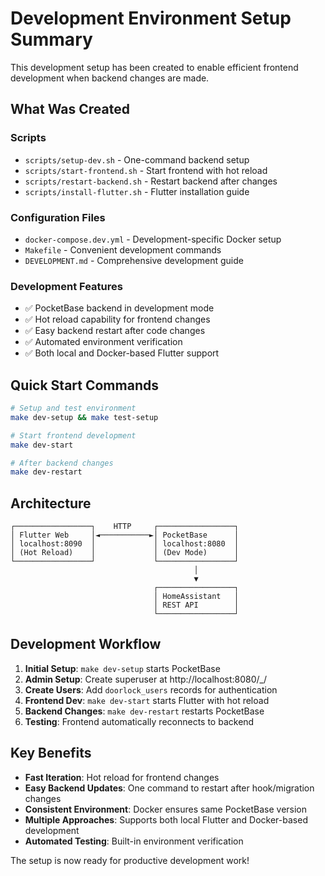 # Development Environment Setup Summary

This development setup has been created to enable efficient frontend development when backend changes are made.

## What Was Created

### Scripts
- `scripts/setup-dev.sh` - One-command backend setup
- `scripts/start-frontend.sh` - Start frontend with hot reload
- `scripts/restart-backend.sh` - Restart backend after changes
- `scripts/install-flutter.sh` - Flutter installation guide

### Configuration Files
- `docker-compose.dev.yml` - Development-specific Docker setup
- `Makefile` - Convenient development commands
- `DEVELOPMENT.md` - Comprehensive development guide

### Development Features
- ✅ PocketBase backend in development mode
- ✅ Hot reload capability for frontend changes
- ✅ Easy backend restart after code changes
- ✅ Automated environment verification
- ✅ Both local and Docker-based Flutter support

## Quick Start Commands

```bash
# Setup and test environment
make dev-setup && make test-setup

# Start frontend development
make dev-start

# After backend changes
make dev-restart
```

## Architecture

```
┌─────────────────┐    HTTP     ┌─────────────────┐
│ Flutter Web     │◄───────────►│ PocketBase      │
│ localhost:8090  │             │ localhost:8080  │
│ (Hot Reload)    │             │ (Dev Mode)      │
└─────────────────┘             └─────────────────┘
                                         │
                                         ▼
                                ┌─────────────────┐
                                │ HomeAssistant   │
                                │ REST API        │
                                └─────────────────┘
```

## Development Workflow

1. **Initial Setup**: `make dev-setup` starts PocketBase
2. **Admin Setup**: Create superuser at http://localhost:8080/_/
3. **Create Users**: Add `doorlock_users` records for authentication  
4. **Frontend Dev**: `make dev-start` starts Flutter with hot reload
5. **Backend Changes**: `make dev-restart` restarts PocketBase
6. **Testing**: Frontend automatically reconnects to backend

## Key Benefits

- **Fast Iteration**: Hot reload for frontend changes
- **Easy Backend Updates**: One command to restart after hook/migration changes
- **Consistent Environment**: Docker ensures same PocketBase version
- **Multiple Approaches**: Supports both local Flutter and Docker-based development
- **Automated Testing**: Built-in environment verification

The setup is now ready for productive development work!